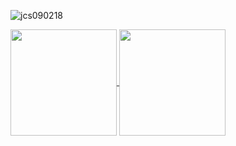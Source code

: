 <p align="left"> <img src="https://komarev.com/ghpvc/?username=jcs090218" alt="jcs090218" /> </p>

<a href="https://github.com/jcs090218">
  <img align="center" height="170px" src="https://github-readme-stats.vercel.app/api?username=jcs090218&show_icons=true&theme=dracula" />
</a>
<a href="https://github.com/jcs090218">
  <img align="center" height="170px" src="https://github-readme-stats.vercel.app/api/top-langs/?username=jcs090218&layout=compact&show_icons=true&theme=dracula" />
</a>
